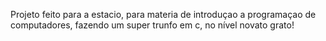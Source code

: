 Projeto feito para a estacio, para materia de introduçao a programaçao de computadores, fazendo um super trunfo em c, no nível novato
grato!
